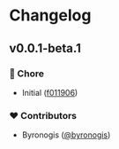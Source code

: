 # Changelog


## v0.0.1-beta.1


### 🏡 Chore

- Initial ([f011906](https://github.com/byronogis/astro-view-transition-script/commit/f011906))

### ❤️ Contributors

- Byronogis ([@byronogis](https://github.com/byronogis))

